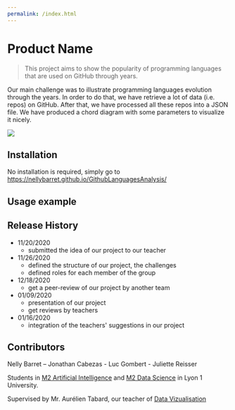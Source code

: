 ```yaml
---
permalink: /index.html
---
```



# Product Name
> This project aims to show the popularity of programming languages that are used on GitHub through years.

Our main challenge was to illustrate programming languages evolution through the years. In order to do that, we have retrieve a lot of data (i.e. repos) on GitHub. After that, we have processed all these repos into a JSON file. We have produced a chord diagram with some parameters to visualize it nicely.

![](header.png)

## Installation

No installation is required, simply go to https://nellybarret.github.io/GithubLanguagesAnalysis/

## Usage example


## Release History

* 11/20/2020
    * submitted the idea of our project to our teacher
* 11/26/2020
    * defined the structure of our project, the challenges
    * defined roles for each member of the group
* 12/18/2020
    * get a peer-review of our project by another team
* 01/09/2020
    * presentation of our project
    * get reviews by teachers
* 01/16/2020
    * integration of the teachers' suggestions in our project

## Contributors

Nelly Barret – Jonathan Cabezas - Luc Gombert - Juliette Reisser

Students in [M2 Artificial Intelligence](http://master-info.univ-lyon1.fr/IA/) and [M2 Data Science](http://master-info.univ-lyon1.fr/DS/) in Lyon 1 University.

Supervised by Mr. Aurélien Tabard, our teacher of [Data Vizualisation](https://lyondataviz.github.io/teaching/lyon1-m2/2019/)

<!-- Markdown link & img dfn's -->
[npm-image]: https://img.shields.io/npm/v/datadog-metrics.svg?style=flat-square
[npm-url]: https://npmjs.org/package/datadog-metrics
[npm-downloads]: https://img.shields.io/npm/dm/datadog-metrics.svg?style=flat-square
[travis-image]: https://img.shields.io/travis/dbader/node-datadog-metrics/master.svg?style=flat-square
[travis-url]: https://travis-ci.org/dbader/node-datadog-metrics
[wiki]: https://github.com/yourname/yourproject/wiki
